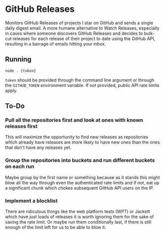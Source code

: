 # GitHub Releases

Monitors GitHub Releases of projects I star on GitHub and sends a single daily
digest email. A more humane alternative to Watch Releases, especially in cases
where someone discovers GitHub Releases and decides to bulk-cut releases for
each release of their project to date using the GitHub API, resulting in a
barrage of emails hitting your inbox.

## Running

`node . {token}`

`token` should be provided through the command line argument or through the
`GITHUB_TOKEN` environment variable. If not provided, public API rate limits
apply.

## To-Do

### Pull all the repositories first and look at ones with known releases first

This will maximize the opportunity to find new releases as repositories which
already have releases are more likely to have new ones than the ones that don't
have any releases yet.

### Group the repositories into buckets and run different buckets on each run

Maybe group by the first name or something because as it stands this might blow
all the way through even the authenticated rate limits and if not, eat up a
significant chunk which chokes subsequent GitHub API users on the IP.

### Implement a blocklist

There are ridiculous things like the web platform tests (WPT) or Jackett which
have just loads of releases it is worth ignoring them for the sake of saving the
rate limit. Or maybe run them conditionally last, if there is still enough of 
the limit left for us to be able to blow it.
